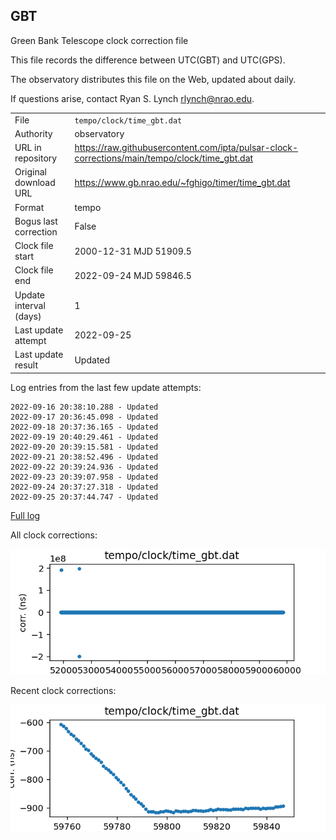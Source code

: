 
## GBT

Green Bank Telescope clock correction file

This file records the difference between UTC(GBT) and UTC(GPS).

The observatory distributes this file on the Web, updated about daily.

If questions arise, contact Ryan S. Lynch <rlynch@nrao.edu>.

|     |     |
|:--- |:--- |
| File | `tempo/clock/time_gbt.dat` |
| Authority | observatory |
| URL in repository | <https://raw.githubusercontent.com/ipta/pulsar-clock-corrections/main/tempo/clock/time_gbt.dat> |
| Original download URL | <https://www.gb.nrao.edu/~fghigo/timer/time_gbt.dat> |
| Format | tempo |
| Bogus last correction | False |
| Clock file start | 2000-12-31 MJD 51909.5 |
| Clock file end | 2022-09-24 MJD 59846.5 |
| Update interval (days) | 1 |
| Last update attempt | 2022-09-25 |
| Last update result | Updated |

Log entries from the last few update attempts:
```
2022-09-16 20:38:10.288 - Updated
2022-09-17 20:36:45.098 - Updated
2022-09-18 20:37:36.165 - Updated
2022-09-19 20:40:29.461 - Updated
2022-09-20 20:39:15.581 - Updated
2022-09-21 20:38:52.496 - Updated
2022-09-22 20:39:24.936 - Updated
2022-09-23 20:39:07.958 - Updated
2022-09-24 20:37:27.318 - Updated
2022-09-25 20:37:44.747 - Updated
```
[Full log](https://raw.githubusercontent.com/ipta/pulsar-clock-corrections/main/log/tempo/clock/time_gbt.dat.log)


All clock corrections:

![plot of all clock corrections](time_gbt.dat.png "All corrections")

Recent clock corrections:

![plot of recent clock corrections](time_gbt.dat.short.png "Recent corrections")

